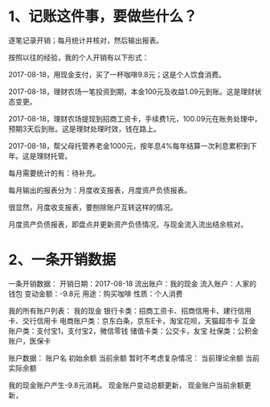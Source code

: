 
# 1、记账这件事，要做些什么？

逐笔记录开销；每月统计并核对，然后输出报表。

按照以往的经验，我的个人开销有以下形式：

2017-08-18，用现金支付，买了一杯咖啡9.8元；这是个人饮食消费。

2017-08-18，理财农场一笔投资到期，本金100元及收益1.09元到账。这是理财状态变更。

2017-08-18，理财农场提现到招商工资卡，手续费1元，100.09元在账务处理中，预期3天后到账。这是理财处理时效，钱在路上。

2017-08-18，帮父母托管养老金1000元，按年息4%每年结算一次利息累积到下年。这是理财托管。

每月需要统计的有：待补充。

每月输出的报表分为：月度收支报表，月度资产负债报表。

很显然，月度收支报表，要刨除账户互转这样的情况。

月度资产负债报表，即盘点并更新资产负债情况，与现金流入流出结余核对。

# 2、一条开销数据

一条开销数据：
开销日期：2017-08-18
流出账户：我的现金
流入账户：人家的钱包
变动金额：-9.8元
用途：购买咖啡
性质：个人消费


我的所有账户列表：
我的现金
银行卡类：招商工资卡、招商信用卡、建行信用卡、交行信用卡
电商账户类：京东白条，京东E卡，淘宝花呗，天猫超市卡
互金账户类：支付宝1，支付宝2，微信零钱
储值卡类：公交卡，友宝
社保类：公积金账户，医保卡

账户数据：
账户名
初始余额
当前余额
暂时不考虑复杂情况：
当前理论余额
当前实际余额


我的现金账户产生-9.8元消耗。
现金账户变动总额更新，
现金账户当前余额更新，
